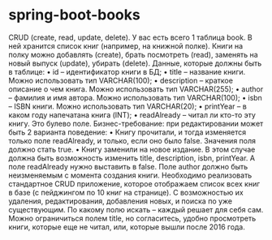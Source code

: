 # spring-boot-books
CRUD (create, read, update, delete).
У вас есть всего 1 таблица book. В ней хранится список книг (например, на книжной
полке). Книги на полку можно добавлять (create), брать посмотреть (read), заменять на новый
выпуск (update), убирать (delete).
Данные, которые должны быть в таблице:
• id – идентификатор книги в БД;
• title – название книги. Можно использовать тип VARCHAR(100);
• description – краткое описание о чем книга. Можно использовать тип
VARCHAR(255);
• author – фамилия и имя автора. Можно использовать тип VARCHAR(100);
• isbn – ISBN книги. Можно использовать тип VARCHAR(20);
• printYear – в каком году напечатана книга (INT);
• readAlready – читал ли кто-то эту книгу. Это булево поле.
Бизнес-требование: при редактировании может быть 2 варианта поведение:
• Книгу прочитали, и тогда изменяется только поле readAlready, и только, если оно
было false. Значения поля должно стать true.
• Книгу заменили на новое издание. В этом случае должна быть возможность
изменить title, description, isbn, printYear. А поле readAlready нужно выставить в
false. Поле author должно быть неизменяемым с момента создания книги.
Необходимо реализовать стандартное CRUD приложение, которое отображаем список
всех книг в базе (с пейджингом по 10 книг на странице). С возможностью их удаления,
редактирования, добавления новых, и поиска по уже существующим.
По какому полю искать – каждый решает для себя сам. Можно ограничиться полем title,
но согласитесь, удобно просмотреть книги, которые еще не читал, или, которые вышли после
2016 года.
